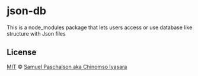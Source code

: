 # json-db
This is a node_modules package that lets users access or use database like structure with Json files

## License
[MIT](LICENSE.md) © [Samuel Paschalson aka Chinomso Iyasara](https://samuel-paschalson.netlify.app/)
